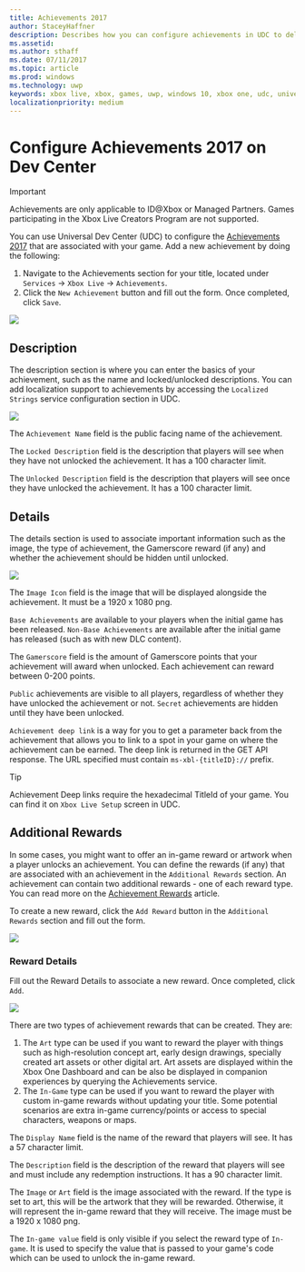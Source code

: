 ```yaml
---
title: Achievements 2017
author: StaceyHaffner
description: Describes how you can configure achievements in UDC to deliver rewards.
ms.assetid: 
ms.author: sthaff
ms.date: 07/11/2017
ms.topic: article
ms.prod: windows
ms.technology: uwp
keywords: xbox live, xbox, games, uwp, windows 10, xbox one, udc, universal developer center
localizationpriority: medium
---
```


# Configure Achievements 2017 on Dev Center

> [!IMPORTANT]
> Achievements are only applicable to ID@Xbox or Managed Partners. Games participating in the Xbox Live Creators Program are not supported.

You can use Universal Dev Center (UDC) to configure the [Achievements 2017](simplified-achievements.md) that are associated with your game. Add a new achievement by doing the following:

1. Navigate to the Achievements section for your title, located under `Services` -> `Xbox Live` -> `Achievements`.
2. Click the `New Achievement` button and fill out the form.  Once completed, click `Save`.

![](../images/udc/achievements_1.png)

## Description
The description section is where you can enter the basics of your achievement, such as the name and locked/unlocked descriptions. You can add localization support to achievements by accessing the `Localized Strings` service configuration section in UDC.

![](../images/udc/achievements_2.png)

The `Achievement Name` field is the public facing name of the achievement.

The `Locked Description` field is the description that players will see when they have not unlocked the achievement. It has a 100 character limit.

The `Unlocked Description` field is the description that players will see once they have unlocked the achievement. It has a 100 character limit.

## Details
The details section is used to associate important information such as the image, the type of achievement, the Gamerscore reward (if any) and whether the achievement should be hidden until unlocked.

![](../images/udc/achievements_3.png)

The `Image Icon` field is the image that will be displayed alongside the achievement. It must be a 1920 x 1080 png.

`Base Achievements` are available to your players when the initial game has been released. `Non-Base Achievements` are available after the initial game has released (such as with new DLC content).

The `Gamerscore` field is the amount of Gamerscore points that your achievement will award when unlocked. Each achievement can reward between 0-200 points.  

`Public` achievements are visible to all players, regardless of whether they have unlocked the achievement or not. `Secret` achievements are hidden until they have been unlocked.

`Achievement deep link` is a way for you to get a parameter back from the achievement that allows you to link to a spot in your game on where the achievement can be earned. The deep link is returned in the GET API response. The URL specified must contain `ms-xbl-{titleID}://` prefix.

> [!TIP]
> Achievement Deep links require the hexadecimal TitleId of your game. You can find it on `Xbox Live Setup` screen in UDC. 

## Additional Rewards
In some cases, you might want to offer an in-game reward or artwork when a player unlocks an achievement. You can define the rewards (if any) that are associated with an achievement in the `Additional Rewards` section. An achievement can contain two additional rewards - one of each reward type. You can read more on the [Achievement Rewards](achievement-rewards.md) article.

To create a new reward, click the `Add Reward` button in the `Additional Rewards` section and fill out the form.

![](../images/udc/achievements_4.png)

### Reward Details
Fill out the Reward Details to associate a new reward. Once completed, click `Add`.

![](../images/udc/achievements_5.png)

There are two types of achievement rewards that can be created. They are: 

1. The `Art` type can be used if you want to reward the player with things such as high-resolution concept art, early design drawings, specially created art assets or other digital art. Art assets are displayed within the Xbox One Dashboard and can be also be displayed in companion experiences by querying the Achievements service.
2. The `In-Game` type can be used if you want to reward the player with custom in-game rewards without updating your title. Some potential scenarios are extra in-game currency/points or access to special characters, weapons or maps.

The `Display Name` field is the name of the reward that players will see. It has a 57 character limit.

The `Description` field is the description of the reward that players will see and must include any redemption instructions. It has a 90 character limit.

The `Image` or `Art` field is the image associated with the reward. If the type is set to art, this will be the artwork that they will be rewarded. Otherwise, it will represent the in-game reward that they will receive. The image must be a 1920 x 1080 png.

The `In-game value` field is only visible if you select the reward type of `In-game`. It is used to specify the value that is passed to your game's code which can be used to unlock the in-game reward.